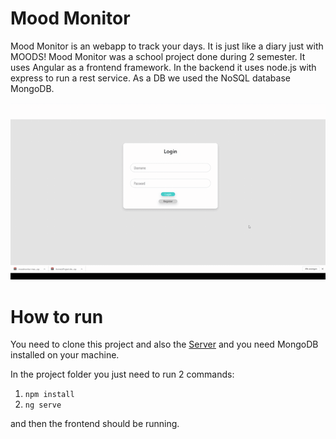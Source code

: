 # Mood Monitor
Mood Monitor is an webapp to track your days.
It is just like a diary just with MOODS!
Mood Monitor was a school project done during 2 semester.
It uses Angular as a frontend framework.
In the backend it uses node.js with express to run a rest service.
As a DB we used the NoSQL database MongoDB.

<img src="https://github.com/SavoVuksan/Moodmonitor/blob/master/Presentation.gif" width="800" />

# How to run
You need to clone this project and also the [Server](https://github.com/SavoVuksan/MoodMonitorServer)
and you need MongoDB installed on your machine.

In the project folder you just need to run 2 commands:
1. `npm install`
1. `ng serve`

and then the frontend should be running.
